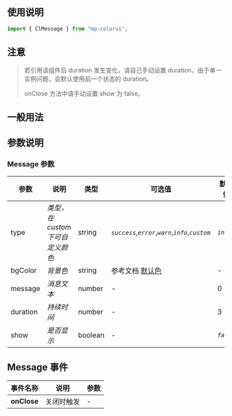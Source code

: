 ## 使用说明

```jsx
import { ClMessage } from "mp-colorui";
```

## 注意

> 若引用该组件后 duration 发生变化，请自己手动设置 duration，由于单一实例问题，会默认使用前一个状态的 duration。
>
> onClose 方法中请手动设置 show 为 false。

## 一般用法

<CodeShow componentName='message' />

## 参数说明

### Message 参数

| 参数     | 说明                             | 类型    | 可选值                                             | 默认值    |
| -------- | -------------------------------- | ------- | -------------------------------------------------- | --------- |
| type     | _类型，在 custom 下可自定义颜色_ | string  | _`success`_,_`error`_,_`warn`_,_`info`_,_`custom`_ | _`info`_  |
| bgColor  | _背景色_                         | string  | 参考文档 [默认色](/mp-colorui-doc/home/color)                     | -         |
| message  | _消息文本_                       | number  | -                                                  | 0         |
| duration | _持续时间_                       | number  | -                                                  | 3         |
| show     | _是否显示_                       | boolean | -                                                  | _`false`_ |

## Message 事件

| 事件名称    | 说明       | 参数 |
| ----------- | ---------- | ---- |
| **onClose** | 关闭时触发 | -    |

<FloatPhone url="https://yinliangdream.github.io/mp-colorui-h5-demo/#/pages/components/message/index" />
